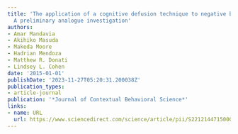 ```yaml
---
title: 'The application of a cognitive defusion technique to negative body image thoughts:
  A preliminary analogue investigation'
authors:
- Amar Mandavia
- Akihiko Masuda
- Makeda Moore
- Hadrian Mendoza
- Matthew R. Donati
- Lindsey L. Cohen
date: '2015-01-01'
publishDate: '2023-11-27T05:20:31.200038Z'
publication_types:
- article-journal
publication: '*Journal of Contextual Behavioral Science*'
links:
- name: URL
  url: https://www.sciencedirect.com/science/article/pii/S2212144715000149
---
```

